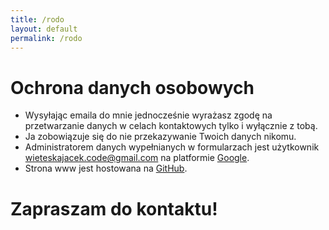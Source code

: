 ```yaml
---
title: /rodo
layout: default
permalink: /rodo
---
```

# Ochrona danych osobowych


* Wysyłając emaila do mnie jednocześnie wyrażasz zgodę na przetwarzanie danych w celach kontaktowych tylko i wyłącznie z tobą.
* Ja zobowiązuje się do nie przekazywanie Twoich danych nikomu.
* Administratorem danych wypełnianych w formularzach jest użytkownik wieteskajacek.code@gmail.com na platformie [Google](https://policies.google.com/privacy).
* Strona www jest hostowana na [GitHub](https://github.com/).

# Zapraszam do kontaktu!
